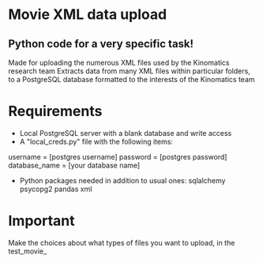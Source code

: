 # Movie XML data upload

## Python code for a very specific task!

Made for uploading the numerous XML files used by the Kinomatics research team
Extracts data from many XML files within particular folders, to a PostgreSQL database formatted to the interests of the Kinomatics team

# Requirements

- Local PostgreSQL server with a blank database and write access
- A "local_creds.py" file with the following items:
    
username = [postgres username]
password = [postgres password]
database_name = [your database name]

- Python packages needed in addition to usual ones:
    sqlalchemy
    psycopg2
    pandas
    xml

# Important

Make the choices about what types of files you want to upload, in the test_movie_